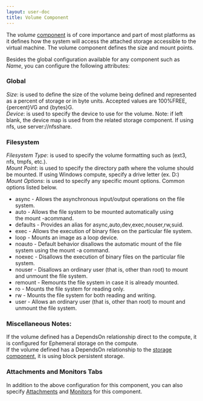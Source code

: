 ```yaml
---
layout: user-doc
title: Volume Component
---
```


The _volume_ [component](./components.html) is of core importance and part of most platforms as it
defines how the system will access the attached storage accessible to the virtual machine. The volume component
defines the size and mount points.

Besides the global configuration available for any component such as _Name_, you can configure the
following attributes:

### Global
_Size_: is used to define the size of the volume being defined and represented as a percent of storage or in byte units.
 Accepted values are 100%FREE, {percent}VG and {bytes}G. <br>
_Device_: is used to specify the device to use for the volume.  Note: if left blank, the device map is used from the
related storage component. If using nfs, use server://nfsshare. <br>


### Filesystem
_Filesystem Type_: is used to specify the volume formatting such as (ext3, nfs, tmpfs, etc.).<br>
_Mount Point_: is used to specify the directory path where the volume should be mounted. If using Windows compute, specify a drive
letter (ex. D:)<br>
_Mount Options_: is used to specify any specific mount options. Common options listed below.
* async - Allows the asynchronous input/output operations on the file system.
* auto - Allows the file system to be mounted automatically using the mount -acommand.
* defaults - Provides an alias for async,auto,dev,exec,nouser,rw,suid.
* exec - Allows the execution of binary files on the particular file system.
* loop - Mounts an image as a loop device.
* noauto - Default behavior disallows the automatic mount of the file system using the mount -a command.
* noexec - Disallows the execution of binary files on the particular file system.
* nouser - Disallows an ordinary user (that is, other than root) to mount and unmount the file system.
* remount - Remounts the file system in case it is already mounted.
* ro - Mounts the file system for reading only.
* rw - Mounts the file system for both reading and writing.
* user - Allows an ordinary user (that is, other than root) to mount and unmount the file system.

### Miscellaneous Notes:
If the volume defined has a DependsOn relationship direct to the compute, it is configured for Ephemeral storage
on the compute. <br>
If the volume defined has a DependsOn relationship to the [storage component](./storage-component.html), it is using
block persistent storage. <br>


### Attachments and Monitors Tabs
In addition to the above configuration for this component, you can also specify [Attachments](./attachments.html) and
[Monitors](../operation/monitors.html) for this component.